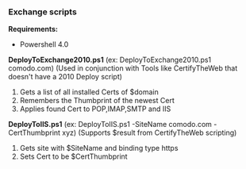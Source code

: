 ### Exchange scripts
**Requirements:**
- Powershell 4.0

**DeployToExchange2010.ps1**
(ex: DeployToExchange2010.ps1 comodo.com) (Used in conjunction with Tools like CertifyTheWeb that doesn't have a 2010 Deploy script)
1. Gets a list of all installed Certs of $domain
2. Remembers the Thumbprint of the newest Cert
3. Applies found Cert to POP,IMAP,SMTP and IIS

**DeployToIIS.ps1**
(ex: DeployToIIS.ps1 -SiteName comodo.com -CertThumbprint xyz) (Supports $result from CertifyTheWeb scripting)
1. Gets site with $SiteName and binding type https
2. Sets Cert to be $CertThumbprint
